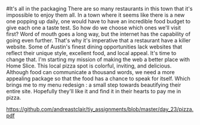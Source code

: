 #It's all in the packaging
There are so many restaurants in this town that it's impossible to enjoy them all. In a town where it seems like there is a new one popping up daily, one would have to have an incredible food budget to give each one a taste test. So how do we choose which ones we'll visit first? Word of mouth goes a long way, but the internet has the capability of going even further. That's why it's imperative that a restaurant have a killer website. Some of Austin's finest dining opportunities lack websites that reflect their unique style, excellent food, and local appeal. It's time to change that. I'm starting my mission of making the web a better place with Home Slice. This local pizza spot is colorful, inviting, and delicious. Although food can communicate a thousand words, we need a more appealing package so that the food has a chance to speak for itself. Which brings me to my menu redesign : a small step towards beautifying their entire site. Hopefully they'll like it and find it in their hearts to pay me in pizza.

https://github.com/andreastclair/tiy_assignments/blob/master/day_23/pizza.pdf


